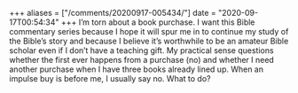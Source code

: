 +++
aliases = ["/comments/20200917-005434/"]
date = "2020-09-17T00:54:34"
+++
I’m torn about a book purchase. I want this Bible commentary series because I hope it will spur me in to continue my study of the Bible’s story and because I believe it’s worthwhile to be an amateur Bible scholar even if I don’t have a teaching gift. My practical sense questions whether the first ever happens from a purchase (no) and whether I need another purchase when I have three books already lined up. When an impulse buy is before me, I usually say no. What to do?

